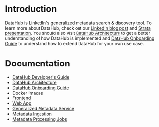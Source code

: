 # Introduction

DataHub is LinkedIn's generalized metadata search & discovery tool. To learn more about DataHub, check out our 
[LinkedIn blog post](https://engineering.linkedin.com/blog/2019/data-hub) and [Strata presentation](https://speakerdeck.com/shirshanka/the-evolution-of-metadata-linkedins-journey-strata-nyc-2019). You should also visit [DataHub Architecture](architecture/architecture.md) to get a better understanding of how DataHub is implemented and [DataHub Onboarding Guide](how/entity-onboarding.md) to understand how to extend DataHub for your own use case.

# Documentation
* [DataHub Developer's Guide](developers.md)
* [DataHub Architecture](architecture/architecture.md)
* [DataHub Onboarding Guide](how/entity-onboarding.md)
* [Docker Images](https://github.com/linkedin/datahub/tree/master/docker)
* [Frontend](https://github.com/linkedin/datahub/tree/master/datahub-frontend)
* [Web App](https://github.com/linkedin/datahub/tree/master/datahub-web)
* [Generalized Metadata Service](https://github.com/linkedin/datahub/tree/master/gms)
* [Metadata Ingestion](https://github.com/linkedin/datahub/tree/master/metadata-ingestion)
* [Metadata Processing Jobs](https://github.com/linkedin/datahub/tree/master/metadata-jobs)

